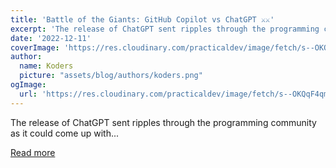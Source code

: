 ```yaml
---
title: 'Battle of the Giants: GitHub Copilot vs ChatGPT ⚔️⚔️'
excerpt: 'The release of ChatGPT sent ripples through the programming community as it could come up with...'
date: '2022-12-11'
coverImage: 'https://res.cloudinary.com/practicaldev/image/fetch/s--OKQqF4qm--/c_imagga_scale,f_auto,fl_progressive,h_420,q_auto,w_1000/https://dev-to-uploads.s3.amazonaws.com/uploads/articles/9fiz8hdruc5f7rto8uxx.png'
author:
  name: Koders
  picture: "assets/blog/authors/koders.png"
ogImage:
  url: 'https://res.cloudinary.com/practicaldev/image/fetch/s--OKQqF4qm--/c_imagga_scale,f_auto,fl_progressive,h_420,q_auto,w_1000/https://dev-to-uploads.s3.amazonaws.com/uploads/articles/9fiz8hdruc5f7rto8uxx.png'
---
```


The release of ChatGPT sent ripples through the programming community as it could come up with...

[Read more](https://dev.to/ruppysuppy/battle-of-the-giants-github-copilot-vs-chatgpt-4oac)

